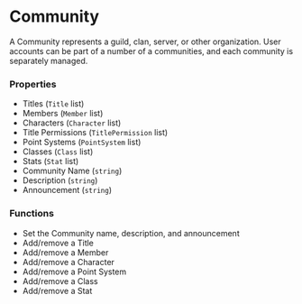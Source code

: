 # Community

A Community represents a guild, clan, server, or other organization. User accounts can be part of a number of a communities, and each community is separately managed.

### Properties
* Titles (`Title` list)
* Members (`Member` list)
* Characters (`Character` list)
* Title Permissions (`TitlePermission` list)
* Point Systems (`PointSystem` list)
* Classes (`Class` list)
* Stats (`Stat` list)
* Community Name (`string`)
* Description (`string`)
* Announcement (`string`)

### Functions
* Set the Community name, description, and announcement
* Add/remove a Title
* Add/remove a Member
* Add/remove a Character
* Add/remove a Point System
* Add/remove a Class
* Add/remove a Stat
